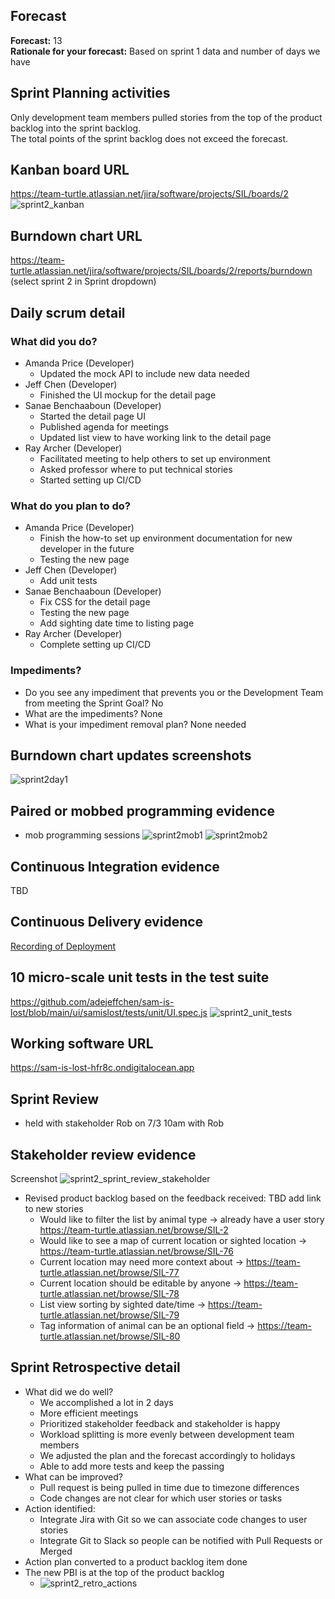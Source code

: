 ## Forecast 
**Forecast:** 13  
**Rationale for your forecast:** Based on sprint 1 data and number of days we have 

## Sprint Planning activities
Only development team members pulled stories from the top of the product backlog into the sprint backlog.  
The total points of the sprint backlog does not exceed the forecast.  
## Kanban board URL
https://team-turtle.atlassian.net/jira/software/projects/SIL/boards/2
![sprint2_kanban](/project-part-2/sprint2_kanban_board.png)
## Burndown chart URL
https://team-turtle.atlassian.net/jira/software/projects/SIL/boards/2/reports/burndown  (select sprint 2 in Sprint dropdown) 
## Daily scrum detail
### What did you do?
* Amanda Price (Developer)
  * Updated the mock API to include new data needed 
* Jeff Chen (Developer)
  * Finished the UI mockup for the detail page 
* Sanae Benchaaboun (Developer)
  * Started the detail page UI
  * Published agenda for meetings 
  * Updated list view to have working link to the detail page 
* Ray Archer (Developer)
  * Facilitated meeting to help others to set up environment 
  * Asked professor where to put technical stories 
  * Started setting up CI/CD
### What do you plan to do?
* Amanda Price (Developer)
  * Finish the how-to set up environment documentation for new developer in the future 
  * Testing the new page
* Jeff Chen (Developer)
  * Add unit tests
* Sanae Benchaaboun (Developer)
  * Fix CSS for the detail page 
  * Testing the new page
  * Add sighting date time to listing page 
* Ray Archer (Developer)
  * Complete setting up CI/CD
### Impediments?
* Do you see any impediment that prevents you or the Development Team from meeting the Sprint Goal? No
* What are the impediments? None
* What is your impediment removal plan? None needed 
## Burndown chart updates screenshots 
![sprint2day1](/project-part-2/sprint2_burndown_day1.png)
## Paired or mobbed programming evidence 
* mob programming sessions
![sprint2mob1](/project-part-2/sprint2_mob_programming1.png)
![sprint2mob2](/project-part-2/sprint2_mob_programming2.png)
## Continuous Integration evidence 
TBD
## Continuous Delivery evidence 
[Recording of Deployment](https://harvard.zoom.us/rec/share/cd_UcxAiYFLpTOAtlZhdMwHebh1BNI92b6uCuIkwCIFuIkfDolWq0WBIBxBWifmB.Z-sKrWucEfLBP6Bs)
## 10 micro-scale unit tests in the test suite 
https://github.com/adejeffchen/sam-is-lost/blob/main/ui/samislost/tests/unit/UI.spec.js
![sprint2_unit_tests](/project-part-2/sprint2_unit_tests.png)
## Working software URL
https://sam-is-lost-hfr8c.ondigitalocean.app
## Sprint Review
* held with stakeholder Rob on 7/3 10am with Rob
## Stakeholder review evidence
Screenshot ![sprint2_sprint_review_stakeholder](/project-part-2/sprint2_sprint_review_stakeholder.png)
* Revised product backlog based on the feedback received: 
TBD add link to new stories 
  * Would like to filter the list by animal type -> already have a user story https://team-turtle.atlassian.net/browse/SIL-2
  * Would like to see a map of current location or sighted location -> https://team-turtle.atlassian.net/browse/SIL-76
  * Current location may need more context about -> https://team-turtle.atlassian.net/browse/SIL-77
  * Current location should be editable by anyone -> https://team-turtle.atlassian.net/browse/SIL-78
  * List view sorting by sighted date/time -> https://team-turtle.atlassian.net/browse/SIL-79
  * Tag information of animal can be an optional field -> https://team-turtle.atlassian.net/browse/SIL-80
## Sprint Retrospective detail 
* What did we do well?
  * We accomplished a lot in 2 days 
  * More efficient meetings 
  * Prioritized stakeholder feedback and stakeholder is happy 
  * Workload splitting is more evenly between development team members 
  * We adjusted the plan and the forecast accordingly to holidays 
  * Able to add more tests and keep the passing 
* What can be improved?
  * Pull request is being pulled in time due to timezone differences 
  * Code changes are not clear for which user stories or tasks 
* Action identified: 
  * Integrate Jira with Git so we can associate code changes to user stories 
  * Integrate Git to Slack so people can be notified with Pull Requests or Merged 
* Action plan converted to a product backlog item done
* The new PBI is at the top of the product backlog
  * ![sprint2_retro_actions](/project-part-2/sprint2_retro_actions.png)
